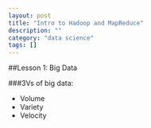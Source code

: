 ```yaml
---
layout: post
title: "Intro to Hadoop and MapReduce"
description: ""
category: "data science"
tags: []
---
```


##Lesson 1: Big Data

###3Vs of big data:

- Volume
- Variety
- Velocity
